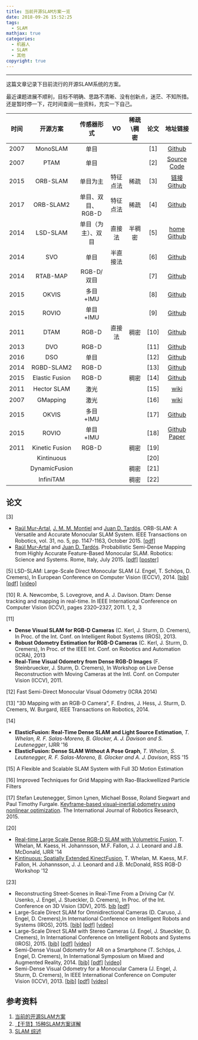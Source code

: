 ```yaml
---
title: 当前开源SLAM方案一览
date: 2018-09-26 15:52:25
tags:
  - SLAM
mathjax: true
categories:
  - 机器人 
  - SLAM
  - 其他
copyright: true
---
```

---
这篇文章记录下目前流行的开源SLAM系统的方案。
<!--more--->
最近课题进展不顺利，目标不明确、思路不清晰、没有创新点，迷茫、不知所措。还是暂时停一下，花时间查阅一些资料，充实一下自己。

| 时间 |    开源方案    |     传感器形式     |    VO    | 稀疏\稠密 | 论文 |                           地址链接                           |
| :--: | :------------: | :----------------: | :------: | :-------: | :--: | :----------------------------------------------------------: |
| 2007 |    MonoSLAM    |        单目        |          |           | [1]  |       [Github](https://github.com/hanmekim/SceneLib2)        |
| 2007 |      PTAM      |        单目        |          |           | [2]  |     [Source Code]( http://www.robots.ox.ac.uk/~gk/PTAM/)     |
| 2015 |    ORB-SLAM    |      单目为主      | 特征点法 |   稀疏    | [3]  | [链接](http://webdiis.unizar.es/~raulmur/orbslam/)   [Github](https://github.com/raulmur/ORB_SLAM) |
| 2017 |   ORB-SLAM2    | 单目、双目、RGB-D  | 特征点法 |   稀疏    | [4]  |        [Github](https://github.com/raulmur/ORB_SLAM2)        |
| 2014 |    LSD-SLAM    | 单目（为主）、双目 |  直接法  |  半稠密   | [5]  | [home]( http://vision.in.tum.de/research/vslam/lsdslam)   [Github](<https://github.com/tum-vision/lsd_slam> ) |
| 2014 |      SVO       |        单目        | 半直接法 |           | [6]  |         [Github](https://github.com/uzh-rpg/rpg_svo)         |
| 2014 |    RTAB-MAP    |     RGB-D/双目     |          |           | [7]  |        [Github](https://github.com/introlab/rtabmap )        |
| 2015 |     OKVIS      |      多目+IMU      |          |           | [8]  |         [Github](https://github.com/ethz-asl/okvis )         |
| 2015 |     ROVIO      |      单目+IMU      |          |           | [9]  |         [Github](https://github.com/ethz-asl/rovio)          |
| 2011 |      DTAM      |       RGB-D        |  直接法  |   稠密    | [10] |       [Github](https://github.com/anuranbaka/OpenDTAM)       |
| 2013 |      DVO       |       RGB-D        |          |           | [11] |       [Github](https://github.com/tum-vision/dvo_slam)       |
| 2016 |      DSO       |        单目        |          |           | [12] |         [Github](https://github.com/JakobEngel/dso)          |
| 2014 |   RGBD-SLAM2   |       RGB-D        |          |           | [13] |     [Github](https://github.com/felixendres/rgbdslam_v2)     |
| 2015 | Elastic Fusion |       RGB-D        |          |   稠密    | [14] |      [Github](https://github.com/mp3guy/ElasticFusion)       |
| 2011 |  Hector SLAM   |        激光        |          |           | [15] |           [wiki](http://wiki.ros.org/hector_slam)            |
| 2007 |    GMapping    |        激光        |          |           | [16] |             [wiki](http://wiki.ros.org/gmapping)             |
| 2015 |     OKVIS      |      多目+IMU      |          |           | [17] |         [Github](https://github.com/ethz-asl/ckvis)          |
| 2015 |     ROVIO      |      单目+IMU      |          |           | [18] | [Github](https://github.com/ethz-asl/rovio)  [Paper](http://dx.doi.org/10.3929/ethz-a-010566547) |
| 2011 | Kinetic Fusion |       RGB-D        |          |   稠密    | [19] |                                                              |
|      |   Kintinuous   |                    |          |           | [20] |                                                              |
|      | DynamicFusion  |                    |          |   稠密    | [21] |                                                              |
|      |   InfiniTAM    |                    |          |   稠密    | [22] |                                                              |

## 论文

[3] 

- [Raúl Mur-Artal](http://webdiis.unizar.es/~raulmur/), [J. M. M. Montiel](http://webdiis.unizar.es/~josemari/) and [Juan D. Tardós](http://webdiis.unizar.es/~jdtardos/). ORB-SLAM: A Versatile and Accurate Monocular SLAM System.  IEEE Transactions on Robotics, vol. 31, no. 5, pp. 1147-1163, October 2015. [[pdf\]](http://webdiis.unizar.es/~raulmur/MurMontielTardosTRO15.pdf)
- [Raúl Mur-Artal](http://webdiis.unizar.es/~raulmur/) and [Juan D. Tardós](http://webdiis.unizar.es/~jdtardos/). Probabilistic Semi-Dense Mapping from Highly Accurate Feature-Based Monocular SLAM. Robotics: Science and Systems. Rome, Italy, July 2015. [[pdf\]](http://webdiis.unizar.es/~raulmur/MurTardosRSS15.pdf) [[poster\]](http://webdiis.unizar.es/~raulmur/MurTardosRSS15Poster.pdf)

[5] LSD-SLAM: Large-Scale Direct Monocular SLAM (J. Engel, T. Schöps, D. Cremers), In European Conference on Computer Vision (ECCV), 2014. [[bib\]](http://vision.in.tum.de/research/vslam/lsdslam?key=engel14eccv) [[pdf\]](http://vision.in.tum.de/_media/spezial/bib/engel14eccv.pdf) [[video\]](http://vision.in.tum.de/_media/spezial/bib/engel14eccv.mp4)

[10] R. A. Newcombe, S. Lovegrove, and A. J. Davison. Dtam: Dense tracking and mapping in real-time. In IEEE International Conference on Computer Vision (ICCV), pages 2320–2327, 2011. 1, 2, 3

[11]

- **Dense Visual SLAM for RGB-D Cameras** (C. Kerl, J. Sturm, D. Cremers), In Proc. of the Int. Conf. on Intelligent Robot Systems (IROS), 2013.
- **Robust Odometry Estimation for RGB-D Cameras** (C. Kerl, J. Sturm, D. Cremers), In Proc. of the IEEE Int. Conf. on Robotics and Automation (ICRA), 2013
- **Real-Time Visual Odometry from Dense RGB-D Images**  (F. Steinbruecker, J. Sturm, D. Cremers), In Workshop on Live Dense  Reconstruction with Moving Cameras at the Intl. Conf. on Computer Vision  (ICCV), 2011.

[12] Fast Semi-Direct Monocular Visual Odometry (ICRA 2014)

[13] "3D Mapping with an RGB-D Camera", F. Endres, J. Hess, J. Sturm, D. Cremers, W. Burgard, IEEE Transactions on Robotics, 2014.

\[14\] 

- **ElasticFusion: Real-Time Dense SLAM and Light Source Estimation**, *T. Whelan, R. F. Salas-Moreno, B. Glocker, A. J. Davison and S. Leutenegger*, IJRR '16
- **ElasticFusion: Dense SLAM Without A Pose Graph**, *T. Whelan, S. Leutenegger, R. F. Salas-Moreno, B. Glocker and A. J. Davison*, RSS '15

[15] A Flexible and Scalable SLAM System with Full 3D Motion Estimation

[16] Improved Techniques for Grid Mapping with Rao-Blackwellized Particle Filters 

[17] Stefan Leutenegger, Simon Lynen, Michael Bosse, Roland Siegwart and Paul Timothy Furgale. [Keyframe-based visual–inertial odometry using nonlinear optimization](http://www.roboticsproceedings.org/rss09/p37.pdf). The International Journal of Robotics Research, 2015.

[20]

- [Real-time Large Scale Dense RGB-D SLAM with Volumetric Fusion](http://thomaswhelan.ie/Whelan14ijrr.pdf), T. Whelan, M. Kaess, H. Johannsson, M.F. Fallon, J. J. Leonard and J.B. McDonald, IJRR '14 
- [Kintinuous: Spatially Extended KinectFusion](http://thomaswhelan.ie/Whelan12rssw.pdf), T. Whelan, M. Kaess, M.F. Fallon, H. Johannsson, J. J. Leonard and J.B. McDonald, RSS RGB-D Workshop '12

[23]

- Reconstructing Street-Scenes in Real-Time From a Driving Car (V. Usenko, J. Engel, J. Stueckler, D. Cremers), In Proc. of the Int. Conference on 3D Vision (3DV), 2015.  [bib](https://vision.in.tum.de/research/vslam/lsdslam?key=usenko15_3drecon_stereolsdslam) [[pdf]](https://vision.in.tum.de/_media/spezial/bib/usenko15_3drecon_stereolsdslam.pdf)
- Large-Scale Direct SLAM for Omnidirectional Cameras (D. Caruso, J. Engel, D. Cremers),In International Conference on Intelligent Robots and Systems (IROS), 2015. [[bib\]](https://vision.in.tum.de/research/vslam/lsdslam?key=caruso2015_omni_lsdslam) [[pdf\]](https://vision.in.tum.de/_media/spezial/bib/caruso2015_omni_lsdslam.pdf) [[video\]](https://vision.in.tum.de/_media/spezial/bib/caruso2015_omni_lsdslam.mp4)
- Large-Scale Direct SLAM with Stereo Cameras (J. Engel, J. Stueckler, D. Cremers), In International Conference on Intelligent Robots and Systems (IROS), 2015.  [[bib\]](https://vision.in.tum.de/research/vslam/lsdslam?key=engel2015_stereo_lsdslam) [[pdf\]](https://vision.in.tum.de/_media/spezial/bib/engel2015_stereo_lsdslam.pdf) [[video\]](https://vision.in.tum.de/_media/spezial/bib/engel2015_stereo_lsdslam.mp4)
- Semi-Dense Visual Odometry for AR on a Smartphone (T. Schöps, J. Engel, D. Cremers), In International Symposium on Mixed and Augmented Reality, 2014.  [[bib\]](https://vision.in.tum.de/research/vslam/lsdslam?key=schoeps14ismar) [[pdf\]](https://vision.in.tum.de/_media/spezial/bib/schoeps14ismar.pdf) [[video\]](https://vision.in.tum.de/_media/spezial/bib/schoeps14ismar.mp4)
- Semi-Dense Visual Odometry for a Monocular Camera (J. Engel, J. Sturm, D. Cremers), In IEEE International Conference on Computer Vision (ICCV), 2013.  [[bib\]](https://vision.in.tum.de/research/vslam/lsdslam?key=engel2013iccv) [[pdf\]](https://vision.in.tum.de/_media/spezial/bib/engel2013iccv.pdf) [[video\]](https://vision.in.tum.de/_media/spezial/bib/engel2013iccv.avi)

## 参考资料

1. [当前的开源SLAM方案](https://www.cnblogs.com/Jessica-jie/p/7719359.html)
2. [【干货】15种SLAM方案详解](http://www.vrtuoluo.cn/8821.html)
3. [SLAM 综述](https://blog.csdn.net/darlingqiang/article/details/78901022)